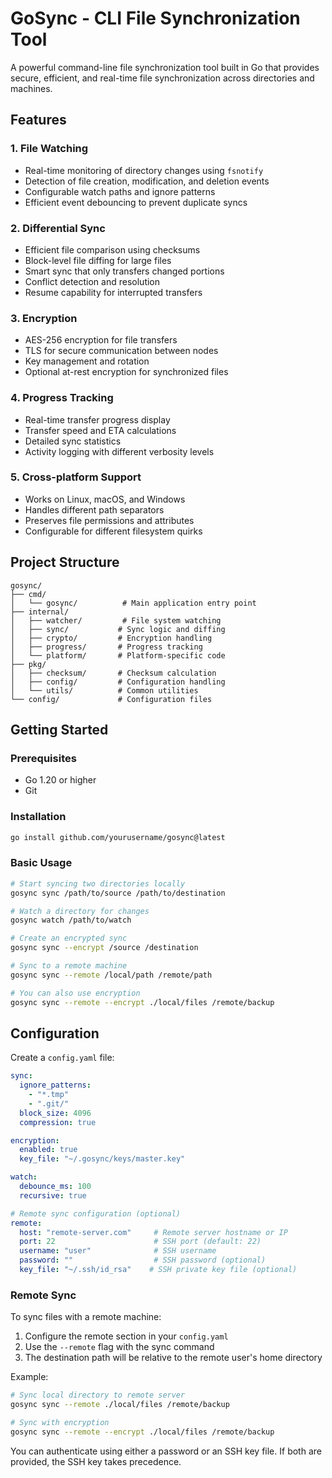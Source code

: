 # GoSync - CLI File Synchronization Tool

A powerful command-line file synchronization tool built in Go that provides secure, efficient, and real-time file synchronization across directories and machines.

## Features

### 1. File Watching
- Real-time monitoring of directory changes using `fsnotify`
- Detection of file creation, modification, and deletion events
- Configurable watch paths and ignore patterns
- Efficient event debouncing to prevent duplicate syncs

### 2. Differential Sync
- Efficient file comparison using checksums
- Block-level file diffing for large files
- Smart sync that only transfers changed portions
- Conflict detection and resolution
- Resume capability for interrupted transfers

### 3. Encryption
- AES-256 encryption for file transfers
- TLS for secure communication between nodes
- Key management and rotation
- Optional at-rest encryption for synchronized files

### 4. Progress Tracking
- Real-time transfer progress display
- Transfer speed and ETA calculations
- Detailed sync statistics
- Activity logging with different verbosity levels

### 5. Cross-platform Support
- Works on Linux, macOS, and Windows
- Handles different path separators
- Preserves file permissions and attributes
- Configurable for different filesystem quirks

## Project Structure

```
gosync/
├── cmd/
│   └── gosync/          # Main application entry point
├── internal/
│   ├── watcher/         # File system watching
│   ├── sync/           # Sync logic and diffing
│   ├── crypto/         # Encryption handling
│   ├── progress/       # Progress tracking
│   └── platform/       # Platform-specific code
├── pkg/
│   ├── checksum/       # Checksum calculation
│   ├── config/         # Configuration handling
│   └── utils/          # Common utilities
└── config/             # Configuration files
```

## Getting Started

### Prerequisites
- Go 1.20 or higher
- Git

### Installation
```bash
go install github.com/yourusername/gosync@latest
```

### Basic Usage
```bash
# Start syncing two directories locally
gosync sync /path/to/source /path/to/destination

# Watch a directory for changes
gosync watch /path/to/watch

# Create an encrypted sync
gosync sync --encrypt /source /destination

# Sync to a remote machine
gosync sync --remote /local/path /remote/path

# You can also use encryption
gosync sync --remote --encrypt ./local/files /remote/backup
```


## Configuration
Create a `config.yaml` file:
```yaml
sync:
  ignore_patterns:
    - "*.tmp"
    - ".git/"
  block_size: 4096
  compression: true

encryption:
  enabled: true
  key_file: "~/.gosync/keys/master.key"

watch:
  debounce_ms: 100
  recursive: true

# Remote sync configuration (optional)
remote:
  host: "remote-server.com"     # Remote server hostname or IP
  port: 22                      # SSH port (default: 22)
  username: "user"              # SSH username
  password: ""                  # SSH password (optional)
  key_file: "~/.ssh/id_rsa"    # SSH private key file (optional)
```

### Remote Sync
To sync files with a remote machine:

1. Configure the remote section in your `config.yaml`
2. Use the `--remote` flag with the sync command
3. The destination path will be relative to the remote user's home directory

Example:
```bash
# Sync local directory to remote server
gosync sync --remote ./local/files /remote/backup

# Sync with encryption
gosync sync --remote --encrypt ./local/files /remote/backup
```

You can authenticate using either a password or an SSH key file. If both are provided, the SSH key takes precedence.

